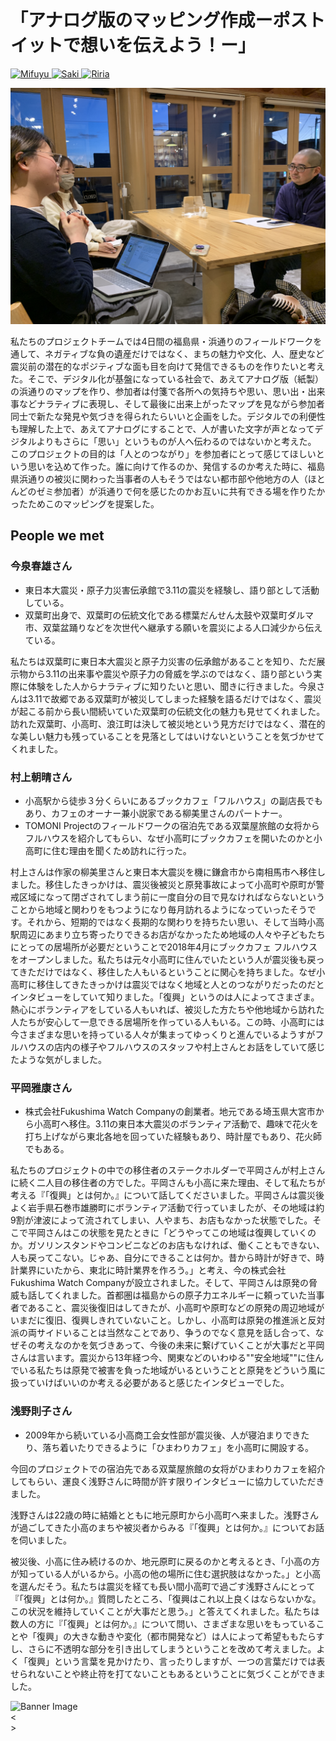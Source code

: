 # 「アナログ版のマッピング作成ーポストイットで想いを伝えよう！ー」

<a href="../../tomoni participants/mifuyu" class="circular-image-link">
    <img class="circular-image" src="../../images/mifuyu bw.jpg" alt="Mifuyu">
</a>
<a href="../../tomoni participants/saki" class="circular-image-link">
    <img class="circular-image" src="../../images/saki bw.jpg" alt="Saki">
</a>
<a href="../../tomoni participants/riria" class="circular-image-link">
    <img class="circular-image" src="../../images/riria bw.jpg" alt="Riria">
</a>


![alt text](images/mifuyu1.jpeg)

私たちのプロジェクトチームでは4日間の福島県・浜通りのフィールドワークを通して、ネガティブな負の遺産だけではなく、まちの魅力や文化、人、歴史など震災前の潜在的なポジティブな面も目を向けて発信できるものを作りたいと考えた。そこで、デジタル化が基盤になっている社会で、あえてアナログ版（紙製）の浜通りのマップを作り、参加者は付箋で各所への気持ちや思い、思い出・出来事などナラティブに表現し、そして最後に出来上がったマップを見ながら参加者同士で新たな発見や気づきを得られたらいいと企画をした。デジタルでの利便性も理解した上で、あえてアナログにすることで、人が書いた文字が声となってデジタルよりもさらに「思い」というものが人へ伝わるのではないかと考えた。	このプロジェクトの目的は「人とのつながり」を参加者にとって感じてほしいという思いを込めて作った。誰に向けて作るのか、発信するのか考えた時に、福島県浜通りの被災に関わった当事者の人もそうではない都市部や他地方の人（ほとんどのゼミ参加者）が浜通りで何を感じたのかお互いに共有できる場を作りたかったためこのマッピングを提案した。	

## People we met

### 今泉春雄さん

- 東日本大震災・原子力災害伝承館で3.11の震災を経験し、語り部として活動している。
- 双葉町出身で、双葉町の伝統文化である標葉だんせん太鼓や双葉町ダルマ市、双葉盆踊りなどを次世代へ継承する願いを震災による人口減少から伝えている。

私たちは双葉町に東日本大震災と原子力災害の伝承館があることを知り、ただ展示物から3.11の出来事や震災や原子力の脅威を学ぶのではなく、語り部という実際に体験をした人からナラティブに知りたいと思い、聞きに行きました。今泉さんは3.11で故郷である双葉町が被災してしまった経験を語るだけではなく、震災が起こる前から長い間続いていた双葉町の伝統文化の魅力も見せてくれました。訪れた双葉町、小高町、浪江町は決して被災地という見方だけではなく、潜在的な美しい魅力も残っていることを見落としてはいけないということを気づかせてくれました。

### 村上朝晴さん

- 小高駅から徒歩３分くらいにあるブックカフェ「フルハウス」の副店長でもあり、カフェのオーナー兼小説家である柳美里さんのパートナー。
- TOMONI Projectのフィールドワークの宿泊先である双葉屋旅館の女将からフルハウスを紹介してもらい、なぜ小高町にブックカフェを開いたのかと小高町に住む理由を聞くため訪れに行った。

村上さんは作家の柳美里さんと東日本大震災を機に鎌倉市から南相馬市へ移住しました。移住したきっかけは、震災後被災と原発事故によって小高町や原町が警戒区域になって閉ざされてしまう前に一度自分の目で見なければならないということから地域と関わりをもつようになり毎月訪れるようになっていったそうです。それから、短期的ではなく長期的な関わりを持ちたい思い、そして当時小高駅周辺にあまり立ち寄ったりできるお店がなかったため地域の人々や子どもたちにとっての居場所が必要だということで2018年4月にブックカフェ フルハウスをオープンしました。私たちは元々小高町に住んでいたという人が震災後も戻ってきただけではなく、移住した人もいるということに関心を持ちました。なぜ小高町に移住してきたきっかけは震災ではなく地域と人とのつながりだったのだとインタビューをしていて知りました。「復興」というのは人によってさまざま。熱心にボランティアをしている人もいれば、被災した方たちや他地域から訪れた人たちが安心して一息できる居場所を作っている人もいる。この時、小高町には今さまざまな思いを持っている人々が集まってゆっくりと進んでいるようすがフルハウスの店内の様子やフルハウスのスタッフや村上さんとお話をしていて感じたような気がしました。

### 平岡雅康さん

- 株式会社Fukushima Watch Companyの創業者。地元である埼玉県大宮市から小高町へ移住。3.11の東日本大震災のボランティア活動で、趣味で花火を打ち上げながら東北各地を回っていた経験もあり、時計屋でもあり、花火師でもある。

私たちのプロジェクトの中での移住者のステークホルダーで平岡さんが村上さんに続く二人目の移住者の方でした。平岡さんも小高に来た理由、そして私たちが考える『「復興」とは何か。』について話してくださいました。平岡さんは震災後よく岩手県石巻市雄勝町にボランティア活動で行っていましたが、その地域は約9割が津波によって流されてしまい、人やまち、お店もなかった状態でした。そこで平岡さんはこの状態を見たときに「どうやってこの地域は復興していくのか。ガソリンスタンドやコンビニなどのお店もなければ、働くこともできない、人も戻ってこない。じゃあ、自分にできることは何か。昔から時計が好きで、時計業界にいたから、東北に時計業界を作ろう。」と考え、今の株式会社Fukushima Watch Companyが設立されました。そして、平岡さんは原発の脅威も話してくれました。首都圏は福島からの原子力エネルギーに頼っていた当事者であること、震災後復旧はしてきたが、小高町や原町などの原発の周辺地域がいまだに復旧、復興しきれていないこと。しかし、小高町は原発の推進派と反対派の両サイドいることは当然なことであり、争うのでなく意見を話し合って、なぜその考えなのかを気づきあって、今後の未来に繋げていくことが大事だと平岡さんは言います。震災から13年経つ今、関東などのいわゆる""安全地域""に住んでいる私たちは原発で被害を負った地域がいるということと原発をどういう風に扱っていけばいいのか考える必要があると感じたインタビューでした。

### 浅野則子さん

- 2009年から続いている小高商工会女性部が震災後、人が寝泊まりできたり、落ち着いたりできるように「ひまわりカフェ」を小高町に開設する。

今回のプロジェクトでの宿泊先である双葉屋旅館の女将がひまわりカフェを紹介してもらい、運良く浅野さんに時間が許す限りインタビューに協力していただきました。

浅野さんは22歳の時に結婚とともに地元原町から小高町へ来ました。浅野さんが過ごしてきた小高のまちや被災者からみる『「復興」とは何か。』についてお話を伺いました。

被災後、小高に住み続けるのか、地元原町に戻るのかと考えるとき、「小高の方が知っている人がいるから。小高の他の場所に住む選択肢はなかった。」と小高を選んだそう。私たちは震災を経ても長い間小高町で過ごす浅野さんにとって『「復興」とは何か。』質問したところ、「復興はこれ以上良くはならないかな。この状況を維持していくことが大事だと思う。」と答えてくれました。私たちは数人の方に『「復興」とは何か。』について問い、さまざまな思いをもっていることや「復興」の大きな動きや変化（都市開発など）は人によって希望ももたらすし、さらに不透明な部分を引き出してしまうということを改めて考えました。よく「復興」という言葉を見かけたり、言ったりしますが、一つの言葉だけでは表せられないことや終止符を打てないこともあるということに気づくことができました。




<!-- 
自分たちMifuyu, Riria, Sakiの三名は今回のフクシマFWを通して、地元の人々もそうでない人々もみんなで一緒になって作る、参加型アナログマッピングを作成しました。双葉・小高・浪江に4日間滞在した感想や感じたことなどを自由にstickiesに書き込んでもらって、貼り付けて一つのマップにするというprojectを実施しました。みんなが思う存分自分の気持ちを紙媒体で共有した後、全体のmappingをrefectionし、その後「あなたにとっての復興とは」というテーマで対話を行いました。	Objectiveとしては、それぞれの想いをvisual化とnarrativeを使ってみんなで共有する！という目的がありました！	

## Agenda
2/2 morning 今泉春雄さん　東日本大震災・原子力災害伝承館を訪れた際に語り部を行っていた。語り部終了後、個人的にインタビューをお願いし、今泉さんが「文化の継承、双葉町の文化」という観点から複合災害以後取り組んできた活動についてのお話を伺うことができた。

2/2 afternoon 村上朝晴さん　フルハウスの店長のパートナーにお話を伺った。今回も個人的にインタビューをお願いし、震災直後、移住に至るまでの経緯とフルハウスカフェを創設した理由など、深く伺うことができた。

2/3 morning 平岡雅原さん　時計職人と花火職人として、震災直後移住をし、生活をしている平岡さんに二つの技を持ちながら職人としてフクシマの街に拠点を置くに至った経緯などについてお話を伺うことができた。

2/3 mid day 浅野則子さん　ひまわりカフェの運営を、震災以前から行っていた小高商工会女性部メンバーのお一人で、今回も個人的にインタビューをお願いし、震災以後も小高に残り続けることを決意した経緯や復興についての思いなどをお聞きした。 -->

<div id="banner">
  <img id="bannerImg" src="" alt="Banner Image">
  <div id="prevBtn">&lt;</div>
  <div id="nextBtn">&gt;</div>
</div>

<div id="thumbnails">
  <!-- Thumbnails will be generated dynamically -->
</div>


<script>
  // List of image paths
  const images = [
	// '../images/mifuyu1.jpeg',
	'../images/mifuyu2.jpeg',
	'../images/mifuyu3.jpeg',
	'../images/mifuyu4.jpeg',
	'../images/mifuyu5.jpeg',
	'../images/mifuyu6.jpeg',
	'../images/mifuyu7.jpeg',
	'../images/mifuyu8.jpeg',
	'../images/mifuyu9.jpeg',
	'../images/saki2.jpeg',
	'../images/saki3.jpeg',
	'../images/saki4.jpeg',
	'../images/saki5.jpeg',
	'../images/saki1.jpeg',
	// Add more image paths as needed
  ];
</script>
